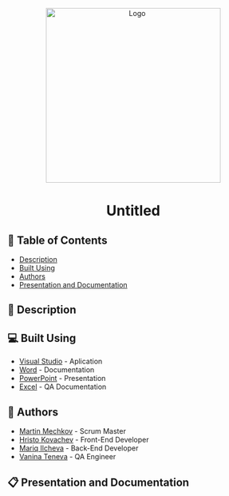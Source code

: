 <p align="center">
  <a href=" rel="noopener">
    <img src="https://drive.google.com/uc?id=1Jd9hhLZ2gqxQkA09jMbvMtBCS6kiMNZE" alt="Logo" width="350" >
  </a>
</p>

<h1 align="center">Untitled</h1>

## 📝 Table of Contents
- [Description](#description)
- [Built Using](#built_using)
- [Authors](#authors)
- [Presentation and Documentation](#documentation)

## 📖 Description <a name="description"></a>

## 💻 Built Using <a name="built_using"></a>
- [Visual Studio](https://visualstudio.microsoft.com/) - Aplication
- [Word](https://www.microsoft.com/en-us/microsoft-365/word) - Documentation
- [PowerPoint](https://www.microsoft.com/en-us/microsoft-365/powerpoint) - Presentation
- [Excel](https://www.microsoft.com/en-us/microsoft-365/excel) - QA Documentation



## 👥 Authors <a name="authors"></a>
- [Martin Mechkov](https://github.com/Mmmechkov19) - Scrum Master
- [Hristo Kovachev](https://github.com/Hpkovachev19) - Front-End Developer
- [Mariq Ilcheva](https://github.com/Mzilcheva19) - Back-End Developer
- [Vanina Teneva](https://github.com/Vnteneva19) - QA Engineer

## 📋 Presentation and Documentation <a name="documentation"></a>
